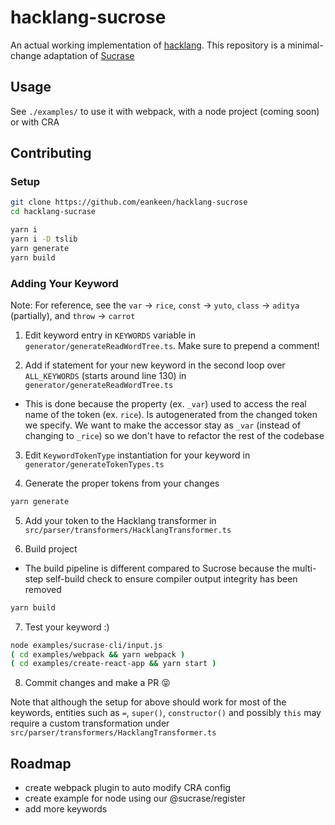 # hacklang-sucrose

An actual working implementation of [hacklang](https://github.com/hackclub/hacklang). This repository is a minimal-change adaptation of [Sucrase](https://github.com/alangpierce/sucrase)

## Usage

See `./examples/` to use it with webpack, with a node project (coming soon) or with CRA


## Contributing

### Setup

```sh
git clone https://github.com/eankeen/hacklang-sucrose
cd hacklang-sucrase

yarn i
yarn i -D tslib
yarn generate
yarn build
```

### Adding Your Keyword

Note: For reference, see the `var` -> `rice`, `const` -> `yuto`, `class` -> `aditya` (partially), and `throw` -> `carrot`

1. Edit keyword entry in `KEYWORDS` variable in `generator/generateReadWordTree.ts`. Make sure to prepend a comment!

2. Add if statement for your new keyword in the second loop over `ALL_KEYWORDS` (starts around line 130) in `generator/generateReadWordTree.ts`
- This is done because the property (ex. `_var`) used to access the real name of the token (ex. `rice`). Is autogenerated from the changed token we specify. We want to make the accessor stay as `_var` (instead of changing to `_rice`) so we don't have to refactor the  rest of the codebase

3. Edit `KeywordTokenType` instantiation for your keyword in `generator/generateTokenTypes.ts`

4. Generate the proper tokens from your changes

```sh
yarn generate
```

5. Add your token to the Hacklang transformer in `src/parser/transformers/HacklangTransformer.ts`

6. Build project
- The build pipeline is different compared to Sucrose because the multi-step self-build check to ensure compiler output integrity has been removed
```sh
yarn build
```

7. Test your keyword :)

```sh
node examples/sucrase-cli/input.js
( cd examples/webpack && yarn webpack )
( cd examples/create-react-app && yarn start )

```

8. Commit changes and make a PR 😝

Note that although the setup for above should work for most of the keywords, entities such as `=`, `super()`, `constructor()` and possibly `this` may require a custom transformation under `src/parser/transformers/HacklangTransformer.ts`

## Roadmap

- create webpack plugin to auto modify CRA config
- create example for node using our @sucrase/register
- add more keywords
